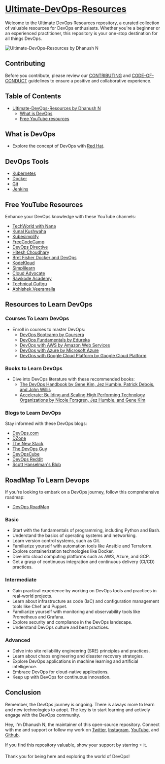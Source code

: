 # [Ultimate-DevOps-Resources](https://github.com/DhanushNehru/Ultimate-DevOps-Resources)

Welcome to the Ultimate DevOps Resources repository, a curated collection of valuable resources for DevOps enthusiasts. Whether you're a beginner or an experienced practitioner, this repository is your one-stop destination for all things DevOps.

![Ultimate-DevOps-Resources by Dhanush N](./cover.png)

## Contributing

Before you contribute, please review our [CONTRIBUTING](https://github.com/DhanushNehru/Ultimate-DevOps-Resources/blob/main/CONTRIBUTING.md) and [CODE-OF-CONDUCT](https://github.com/DhanushNehru/Ultimate-DevOps-Resources/blob/main/CODE-OF-CONDUCT.md) guidelines to ensure a positive and collaborative experience.

## Table of Contents

- [Ultimate-DevOps-Resources by Dhanush N](https://github.com/DhanushNehru/Ultimate-DevOps-Resources)
  - [What is DevOps](#what-is-devops)
  - [Free YouTube resources](#free-youtube-resources)

## What is DevOps

- Explore the concept of DevOps with [Red Hat](https://www.redhat.com/en/topics/devops).

## DevOps Tools

- [Kubernetes](https://kubernetes.io/)
- [Docker](https://www.docker.com/)
- [Git](https://git-scm.com/)
- [Jenkins](https://www.jenkins.io/)

## Free YouTube Resources

Enhance your DevOps knowledge with these YouTube channels:

- [TechWorld with Nana](https://www.youtube.com/@TechWorldwithNana)
- [Kunal Kushwaha](https://www.youtube.com/@KunalKushwaha)
- [Kubesimplify](https://www.youtube.com/@kubesimplify)
- [FreeCodeCamp](https://www.youtube.com/@freecodecamp)
- [DevOps Directive](https://www.youtube.com/@DevOpsDirective)
- [Hitesh Choudhary](https://www.youtube.com/@HiteshChoudharydotcom)
- [Bret Fisher Docker and DevOps](https://www.youtube.com/@BretFisher)
- [KodeKloud](https://www.youtube.com/@KodeKloud)
- [Simplilearn](https://www.youtube.com/@SimplilearnOfficial)
- [Cloud Advocate](https://www.youtube.com/@CloudAdvocate)
- [Rawkode Academy](https://www.youtube.com/@RawkodeAcademy)
- [Technical Guftgu](https://www.youtube.com/@TechnicalGuftgu)
- [Abhishek.Veeramalla](https://www.youtube.com/@AbhishekVeeramalla)

## Resources to Learn DevOps

### Courses To Learn DevOps

- Enroll in courses to master DevOps:
  - [DevOps Bootcamp by Coursera](https://www.coursera.org/courses?query=devops)
  - [DevOps Fundamentals by Edureka](https://www.edureka.co/blog/devops-tutorial)
  - [DevOps with AWS by Amazon Web Services](https://www.coursera.org/specializations/aws-devops)
  - [DevOps with Azure by Microsoft Azure](https://azure.microsoft.com/en-in/products/devops) 
  - [DevOps with Google Cloud Platform by Google Cloud Platform](https://cloud.google.com/devops)

### Books to Learn DevOps 

- Dive into DevOps literature with these recommended books:
  - [The DevOps Handbook by Gene Kim, Jez Humble, Patrick Debois, and John Willis](https://www.amazon.in/DevOPS-Handbook-World-Class-Reliability-Organizations/dp/1942788002) 
  - [Accelerate: Building and Scaling High Performing Technology Organizations by Nicole Forsgren, Jez Humble, and Gene Kim](https://www.amazon.in/Accelerate-Building-Performing-Technology-Organizations/dp/B07BMCFBWY)

### Blogs to Learn DevOps 

Stay informed with these DevOps blogs:
- [DevOps.com](https://devops.com/) 
- [DZone](https://dzone.com/) 
- [The New Stack](https://thenewstack.io/)
- [The DevOps Guy](https://www.youtube.com/@MarcelDempers)
- [DevOpsCube](https://devopscube.com)
- [DevOps Reddit](https://reddit.com/r/devops)
- [Scott Hanselman's Blob](https://www.hanselman.com/blog)

## RoadMap To Learn Devops

If you're looking to embark on a DevOps journey, follow this comprehensive roadmap:
- [DevOps RoadMap](https://hashnode.com/n/90daysofdevops)

### Basic
- Start with the fundamentals of programming, including Python and Bash.
- Understand the basics of operating systems and networking.
- Learn version control systems, such as Git.
- Familiarize yourself with automation tools like Ansible and Terraform.
- Explore containerization technologies like Docker.
- Dive into cloud computing platforms such as AWS, Azure, and GCP.
- Get a grasp of continuous integration and continuous delivery (CI/CD) practices.

### Intermediate
- Gain practical experience by working on DevOps tools and practices in real-world projects.
- Learn about infrastructure as code (IaC) and configuration management tools like Chef and Puppet.
- Familiarize yourself with monitoring and observability tools like Prometheus and Grafana.
- Explore security and compliance in the DevOps landscape.
- Understand DevOps culture and best practices.

### Advanced
- Delve into site reliability engineering (SRE) principles and practices.
- Learn about chaos engineering and disaster recovery strategies.
- Explore DevOps applications in machine learning and artificial intelligence.
- Embrace DevOps for cloud-native applications.
- Keep up with DevOps for continuous innovation.

## Conclusion

Remember, the DevOps journey is ongoing. There is always more to learn and new technologies to adopt. The key is to start learning and actively engage with the DevOps community.

Hey, I'm Dhanush N, the maintainer of this open-source repository. Connect with me and support or follow my work on [Twitter](https://twitter.com/Dhanush_Nehru), [Instagram](https://www.instagram.com/dhanush_nehru/), [YouTube](https://www.youtube.com/@dhanushnehru?sub_confirmation=1), and [Github](https://github.com/DhanushNehru).

If you find this repository valuable, show your support by starring ⭐ it.

Thank you for being here and exploring the world of DevOps!